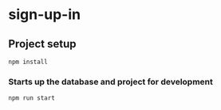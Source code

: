# sign-up-in

## Project setup
```
npm install
```

### Starts up the database and project for development
```
npm run start
```